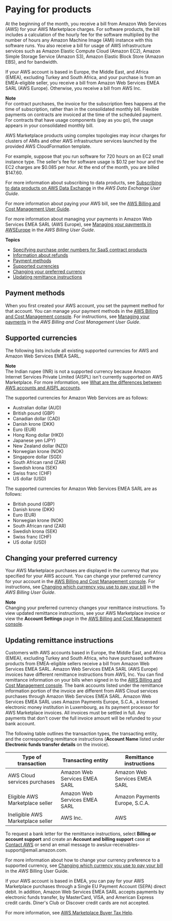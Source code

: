 # Paying for products<a name="buyer-paying-for-products"></a>

At the beginning of the month, you receive a bill from Amazon Web Services \(AWS\) for your AWS Marketplace charges\. For software products, the bill includes a calculation of the hourly fee for the software multiplied by the number of hours any Amazon Machine Image \(AMI\) instance with this software runs\. You also receive a bill for usage of AWS infrastructure services such as Amazon Elastic Compute Cloud \(Amazon EC2\), Amazon Simple Storage Service \(Amazon S3\), Amazon Elastic Block Store \(Amazon EBS\), and for bandwidth\. 

If your AWS account is based in Europe, the Middle East, and Africa \(EMEA\), excluding Turkey and South Africa, and your purchase is from an EMEA\-eligible seller, you receive a bill from Amazon Web Services EMEA SARL \(AWS Europe\)\. Otherwise, you receive a bill from AWS Inc\. 

**Note**  
For contract purchases, the invoice for the subscription fees happens at the time of subscription, rather than in the consolidated monthly bill\. Flexible payments on contracts are invoiced at the time of the scheduled payment\. For contracts that have usage components \(pay as you go\), the usage appears in your consolidated monthly bill\.

AWS Marketplace products using complex topologies may incur charges for clusters of AMIs and other AWS infrastructure services launched by the provided AWS CloudFormation template\. 

For example, suppose that you run software for 720 hours on an EC2 small instance type\. The seller's fee for software usage is $0\.12 per hour and the EC2 charges are $0\.085 per hour\. At the end of the month, you are billed $147\.60\. 

For more information about subscribing to data products, see [Subscribing to data products on AWS Data Exchange](https://docs.aws.amazon.com/data-exchange/latest/userguide/subscribe-to-data-sets.html) in the *AWS Data Exchange User Guide*\.

For more information about paying your AWS bill, see the [AWS Billing and Cost Management User Guide](https://docs.aws.amazon.com/awsaccountbilling/latest/aboutv2/billing-what-is.html)\.

For more information about managing your payments in Amazon Web Services EMEA SARL \(AWS Europe\), see [Managing your payments in AWSEurope](https://docs.aws.amazon.com/awsaccountbilling/latest/aboutv2/emea-payments.html) in the *AWS Billing User Guide*\.

**Topics**
+ [Specifying purchase order numbers for SaaS contract products](buyer-purchase-orders.md)
+ [Information about refunds](buyer-refunds.md)
+ [Payment methods](#payment-methods)
+ [Supported currencies](#supported-currencies)
+ [Changing your preferred currency](#changing-your-preferred-currency)
+ [Updating remittance instructions](#Updating-remittance-instructions)

## Payment methods<a name="payment-methods"></a>

When you first created your AWS account, you set the payment method for that account\. You can manage your payment methods in the [AWS Billing and Cost Management console](https://console.aws.amazon.com/billing)\. For instructions, see [Managing your payments](https://docs.aws.amazon.com/awsaccountbilling/latest/aboutv2/manage-payments.html) in the *AWS Billing and Cost Management User Guide*\.

## Supported currencies<a name="supported-currencies"></a>

The following lists include all existing supported currencies for AWS and Amazon Web Services EMEA SARL\.

**Note**  
The Indian rupee \(INR\) is not a supported currency because Amazon Internet Services Private Limited \(AISPL\) isn't currently supported on AWS Marketplace\. For more information, see [What are the differences between AWS accounts and AISPL accounts](http://aws.amazon.com/premiumsupport/knowledge-center/aws-aispl-differences/)\.

The supported currencies for Amazon Web Services are as follows:
+ Australian dollar \(AUD\)
+ British pound \(GBP\)
+ Canadian dollar \(CAD\) 
+ Danish krone \(DKK\)
+ Euro \(EUR\)
+ Hong Kong dollar \(HKD\)
+ Japanese yen \(JPY\)
+ New Zealand dollar \(NZD\)
+ Norwegian krone \(NOK\)
+ Singapore dollar \(SGD\)
+ South African rand \(ZAR\)
+ Swedish krona \(SEK\)
+ Swiss franc \(CHF\)
+ US dollar \(USD\)

The supported currencies for Amazon Web Services EMEA SARL are as follows:
+ British pound \(GBP\)
+ Danish krone \(DKK\)
+ Euro \(EUR\)
+ Norwegian krone \(NOK\)
+ South African rand \(ZAR\)
+ Swedish krona \(SEK\)
+ Swiss franc \(CHF\)
+ US dollar \(USD\)

## Changing your preferred currency<a name="changing-your-preferred-currency"></a>

Your AWS Marketplace purchases are displayed in the currency that you specified for your AWS account\. You can change your preferred currency for your account in the [AWS Billing and Cost Management console](https://console.aws.amazon.com/billing/home?account)\. For instructions, see [Changing which currency you use to pay your bill](https://docs.aws.amazon.com/awsaccountbilling/latest/aboutv2/manage-account-payment.html#manage-account-payment-change-currency) in the *AWS Billing User Guide*\.

**Note**  
Changing your preferred currency changes your remittance instructions\. To view updated remittance instructions, see your AWS Marketplace invoice or view the **Account Settings** page in the [AWS Billing and Cost Management console](https://console.aws.amazon.com/billing/home?account)\.

## Updating remittance instructions<a name="Updating-remittance-instructions"></a>

Customers with AWS accounts based in Europe, the Middle East, and Africa \(EMEA\), excluding Turkey and South Africa, who have purchased software products from EMEA\-eligible sellers receive a bill from Amazon Web Services EMEA SARL\. Amazon Web Services EMEA SARL \(AWS Europe\) invoices have different remittance instructions from AWS, Inc\. You can find remittance information on your bills when signed in to the [AWS Billing and Cost Management console](https://console.aws.amazon.com/billing/)\. The bank accounts listed under the remittance information portion of the invoice are different from AWS Cloud services purchases through Amazon Web Services EMEA SARL\. Amazon Web Services EMEA SARL uses Amazon Payments Europe, S\.C\.A\., a licensed electronic money institution in Luxembourg, as its payment processor for AWS Marketplace invoices\. All invoices must be settled in full\. Any payments that don't cover the full invoice amount will be refunded to your bank account\.

The following table outlines the transaction types, the transacting entity, and the corresponding remittance instructions \(**Account Name** listed under **Electronic funds transfer details** on the invoice\)\.


| Type of transaction | Transacting entity | Remittance instructions  | 
| --- | --- | --- | 
| AWS Cloud services purchases | Amazon Web Services EMEA SARL | Amazon Web Services EMEA SARL | 
| Eligible AWS Marketplace seller | Amazon Web Services EMEA SARL | Amazon Payments Europe, S\.C\.A\.  | 
| Ineligible AWS Marketplace seller | AWS Inc\. | AWS | 

To request a bank letter for the remittance instructions, select **Billing or account support** and create an **Account and billing support** case at [Contact AWS](https://aws.amazon.com/contact-us/) or send an email message to awslux\-receivables\-support@email\.amazon\.com\.

For more information about how to change your currency preference to a supported currency, see [Changing which currency you use to pay your bill](https://docs.aws.amazon.com/awsaccountbilling/latest/aboutv2/manage-account-payment.html#manage-account-payment-change-currency) in the *AWS* Billing User Guide\. 

If your AWS account is based in EMEA, you can pay for your AWS Marketplace purchases through a Single EU Payment Account \(SEPA\) direct debit\. In addition, Amazon Web Services EMEA SARL accepts payments by electronic funds transfer, by MasterCard, VISA, and American Express credit cards\. Diner's Club or Discover credit cards are not accepted\. 

For more information, see [AWS Marketplace Buyer Tax Help](http://aws.amazon.com/tax-help/marketplace-buyers/)\.